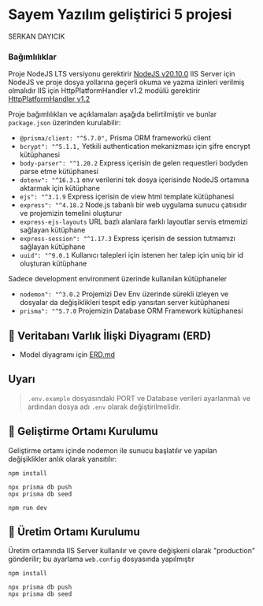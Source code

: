 # Sayem Yazılım geliştirici 5 projesi
SERKAN DAYICIK

### Bağımlılıklar

Proje NodeJS LTS versiyonu gerektirir [NodeJS v20.10.0](https://nodejs.org/en) IIS Server için NodeJS ve proje dosya yollarına geçerli okuma ve yazma izinleri verilmiş olmalıdır
IIS için HttpPlatformHandler v1.2 modülü gerektirir [HttpPlatformHandler v1.2](https://www.iis.net/downloads/microsoft/httpplatformhandler)

Proje bağımlılıkları ve açıklamaları aşağıda belirtilmiştir ve bunlar `package.json` üzerinden kurulabilir:

* `@prisma/client: "^5.7.0",` Prisma ORM frameworkü client
* `bcrypt": "^5.1.1,` Yetkili authentication mekanizması için şifre encrypt kütüphanesi
* `body-parser": "^1.20.2` Express içerisin de gelen requestleri bodyden parse etme kütüphanesi
* `dotenv": "^16.3.1` env verilerini tek dosya içerisinde NodeJS ortamına aktarmak için kütüphane
* `ejs": "^3.1.9` Express içerisin de view html template kütüphanesi
* `express": "^4.18.2` Node.js tabanlı bir web uygulama sunucu çatısıdır ve projemizin temelini oluşturur
* `express-ejs-layouts` URL bazlı alanlara farklı layoutlar servis etmemizi sağlayan kütüphane
* `express-session": "^1.17.3` Express içerisin de session tutmamızı sağlayan kütüphane
* `uuid": "^9.0.1` Kullanıcı talepleri için istenen her talep için uniq bir id oluşturan kütüphane

Sadece development environment üzerinde kullanılan kütüphaneler

* `nodemon": "^3.0.2` Projemizi Dev Env üzerinde sürekli izleyen ve dosyalar da değişiklikleri tespit edip yansıtan server kütüphanesi
* `prisma": "^5.7.0` Projemizin Database ORM Framework kütüphanesi


## 📓 Veritabanı Varlık İlişki Diyagramı (ERD)

* Model diyagramı için [ERD.md](./ERD.md)

## Uyarı
> `.env.example` dosyasındaki PORT ve Database verileri ayarlanmalı ve ardından dosya adı `.env` olarak değiştirilmelidir.

## 💾 Geliştirme Ortamı Kurulumu
Geliştirme ortamı içinde nodemon ile sunucu başlatılır ve yapılan değişiklikler anlık olarak yansıtılır:

```shell
npm install

npx prisma db push
npx prisma db seed

npm run dev
```

## 💾 Üretim Ortamı Kurulumu
Üretim ortamında IIS Server kullanılır ve çevre değişkeni olarak "production" gönderilir; bu ayarlama `web.config` dosyasında yapılmıştır

```shell
npm install

npx prisma db push
npx prisma db seed
```